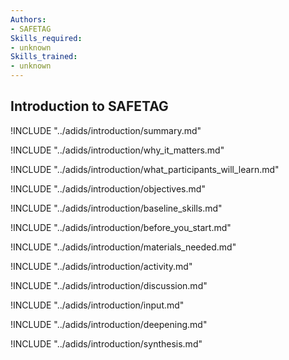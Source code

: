 ```yaml
---
Authors:
- SAFETAG
Skills_required:
- unknown
Skills_trained:
- unknown
---
```


##  Introduction to SAFETAG

!INCLUDE "../adids/introduction/summary.md"

<!-- Why The Topic Matters -->

!INCLUDE "../adids/introduction/why_it_matters.md"

<!--  What Participants Will Learn -->

!INCLUDE "../adids/introduction/what_participants_will_learn.md"

<!-- Objectives {.sidebar} -->

!INCLUDE "../adids/introduction/objectives.md"

<!-- Baseline Skills -->

!INCLUDE "../adids/introduction/baseline_skills.md"

<!-- Before you Start -->

!INCLUDE "../adids/introduction/before_you_start.md"

<!-- Materials Needed -->

!INCLUDE "../adids/introduction/materials_needed.md"

<!--Activity {.activity} -->

!INCLUDE "../adids/introduction/activity.md"

<!--Discussion -->

!INCLUDE "../adids/introduction/discussion.md"

<!-- Input -->

!INCLUDE "../adids/introduction/input.md"

<!-- Deepening -->

!INCLUDE "../adids/introduction/deepening.md"

<!--Synthesis {.synthesis} -->

!INCLUDE "../adids/introduction/synthesis.md"